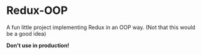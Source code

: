 # Redux-OOP
A fun little project implementing Redux in an OOP way. (Not that this would be a good idea)

**Don't use in production!**
